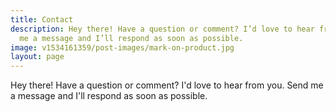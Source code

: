 ```yaml
---
title: Contact
description: Hey there! Have a question or comment? I’d love to hear from you. Send
  me a message and I’ll respond as soon as possible.
image: v1534161359/post-images/mark-on-product.jpg
layout: page
---
```


Hey there! Have a question or comment? I'd love to hear from you. Send me a message and I'll respond as soon as possible.




<div id="wufoo-s5su6dn06y89wa">
</div>
<script type="text/javascript">var s5su6dn06y89wa;(function(d, t) {
var s = d.createElement(t), options = {
'userName':'markthelefty',
'formHash':'s5su6dn06y89wa',
'autoResize':true,
'height':'497',
'async':true,
'host':'wufoo.com',
'header':'show',
'ssl':true};
s.src = ('https:' == d.location.protocol ? 'https://' : 'http://') + 'www.wufoo.com/scripts/embed/form.js';
s.onload = s.onreadystatechange = function() {
var rs = this.readyState; if (rs) if (rs != 'complete') if (rs != 'loaded') return;
try { s5su6dn06y89wa = new WufooForm();s5su6dn06y89wa.initialize(options);s5su6dn06y89wa.display(); } catch (e) {}};
var scr = d.getElementsByTagName(t)[0], par = scr.parentNode; par.insertBefore(s, scr);
})(document, 'script');</script>